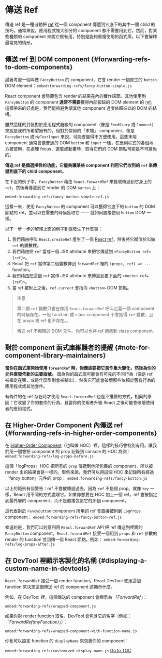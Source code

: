 
# 傳送 Ref


傳送 ref 是一種自動把 [ref](./refs-and-the-dom.html) 從一個 component 傳遞到它底下的其中一個 child 的技巧。通常來說，應用程式裡大部分的 component 都不需要用到它。然而，對某些種類的 component 來說它很有用，特別是能夠重複使用的函式庫。以下會解釋最常見的情形。

## 傳送 ref 到 DOM component {#forwarding-refs-to-dom-components}

試著考慮一個叫做 `FancyButton` 的 component，它會 render 一個原生的 `button` DOM element：`embed:forwarding-refs/fancy-button-simple.js`

React component 會隱藏包含 render 的結果在內的實作細節。其他使用到 `FancyButton` 的 component **通常不需要**獲得內部按鈕的 DOM element 的 [ref](./refs-and-the-dom.html)。這樣帶來的好處是，我們能夠避免讓其他 component 過度依賴彼此的 DOM 的結構。

雖然這樣的封裝對於應用程式層級的 component（像是 `FeedStory` 或 `Comment`）來說是我們所希望擁有的，但對於常用的「末端」 component，像是 `FancyButton` 或 `MyTextInput` 來說，可能會變得不方便使用。這些末端 component 通常會像普通的 DOM `button` 和 `input` 一樣，在應用程式的各個地方被使用，在處理 focus、選取或動畫時，取得它們的 DOM 節點可能是不可避免的。

**傳送 ref 是個選擇性的功能，它能夠讓某些 component 利用它們收到的 `ref` 來傳遞到底下的 child component。**

在下面的例子中，`FancyButton` 藉由 `React.forwardRef` 來獲取傳遞到它身上的 `ref`，然後再傳遞到它 render 的 DOM `button` 上：

`embed:forwarding-refs/fancy-button-simple-ref.js`

這樣一來，使用 `FancyButton` 的 component 可以獲得它底下的 `button` 的 DOM 節點的 ref，並可以在需要的時候獲取它 —— 就如同直接使用 `button` DOM 一樣。

以下一步一步的解釋上面的例子到底發生了什麼事：

1. 我們藉由呼叫 `React.createRef` 產生了一個 [React ref](./refs-and-the-dom.html)，然後將它賦值於叫做 `ref` 的變數裡。
1. 我們藉由把 `ref` 當成一個 JSX attribute 來把它傳遞到 `<FancyButton ref={ref}>`。
1. React 把 `ref` 當作第二個變數傳到 `forwardRef` 裡的 `(props, ref) => ...` function。
1. 我們藉由把這個 `ref` 當作 JSX attribute 來傳遞到更下面的 `<button ref={ref}>`。
1. 當 ref 被附上之後，`ref.current` 會指向 `<button>` DOM 節點。

>注意
>
>第二個 `ref` 變數只會在你用 `React.forwardRef` 呼叫定義一個 component 的時候存在。一般 function 或 class component 不會獲得 `ref` 變數，且在 props 裡 ref 也不存在。。
>
>傳送 ref 不侷限於 DOM 元件。你可以也將 ref 傳遞到 class component。

## 對於 component 函式庫維護者的提醒 {#note-for-component-library-maintainers}

**當你在函式庫開始使用 `forwardRef` 時，你應該要把它當作重大變化，然後為你的元件庫發佈新的主要版號。** 因為你的函式庫可能會有可見的不同行為（像是 ref 被指定在哪，或是什麼型別會被輸出），然後它可能會破壞那些依賴於舊有行為的應用程式或其他套件。

有條件的在 ref 存在時才使用 `React.forwardRef` 也是不推薦的方式，相同的原因：它改變了你的套件的行為，且當你的使用者升級 React 之後可能會破壞使用者的應用程式。

## 在 Higher-Order Component 內傳送 ref {#forwarding-refs-in-higher-order-components}

在 [Higher-Order Component](./higher-order-components.html)（也叫做 HOC）裡，這樣的技巧會特別有用。讓我們用一個會把 component 的 prop 記錄到 console 的 HOC 為例：
`embed:forwarding-refs/log-props-before.js`

這個「logProps」HOC 把所有的 `prop` 傳遞到他所包裹的 component，所以被 render 出的結果會是一樣的。舉例來說，我們可以用這個 HOC 來記錄所有經過「fancy button」元件的 prop：
`embed:forwarding-refs/fancy-button.js`

以上的範例有個警告：ref 不會被傳遞過去。因為 `ref` 不是個 prop。就像 `key` 一樣，React 用不同的方式處理它。如果你想要在 HOC 加上一個 ref，ref 會被指定到最外層的 component，而不是直接包裹它的那個 component。

這代表對於 `FancyButton` component 所用的 ref 會直接被附到 `LogProps` component：
`embed:forwarding-refs/fancy-button-ref.js`

幸運的是，我們可以刻意利用 `React.forwardRef` API 把 ref 傳送到裡面的 `FancyButton` component。`React.forwardRef` 接受一個用到 `props` 和 `ref` 參數的 render 的 function 並回傳一個 React 節點。例如：
`embed:forwarding-refs/log-props-after.js`

## 在 DevTool 裡顯示客製化的名稱 {#displaying-a-custom-name-in-devtools}

`React.forwardRef` 接受一個 render function。React DevTool 使用這個 function 來決定這個傳送 ref 的 component 該顯示什麼。

例如，在 DevTool 裡，這個傳送的 component 會顯示為 「*ForwardRef*」：

`embed:forwarding-refs/wrapped-component.js`

如果你對 render function 取名，DevTool 會包含它的名字（例如：「*ForwardRef(myFunction)*」）：

`embed:forwarding-refs/wrapped-component-with-function-name.js`

你也可以設定 function 的 `displayName` 來包裹你的 component：

`embed:forwarding-refs/customized-display-name.js`
<span style="float: footnote;"><a href="./index.html#toc">Go to TOC</a></span>
